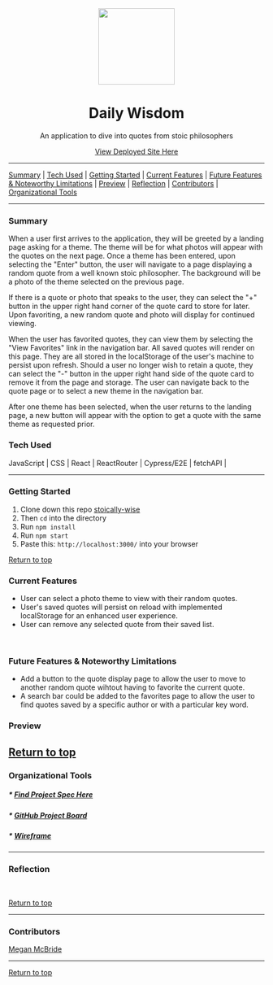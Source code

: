 <div align="center"><img src="https://user-images.githubusercontent.com/78767067/134835308-b6796af7-c9ba-4c1d-834a-96d22147dd6e.png" height="150px" width="auto"
/><h1>Daily Wisdom</h1>
<p>An application to dive into quotes from stoic philosophers</p>
<a href=>View Deployed Site Here</a>
</div>



---

[Summary](#summary) |
[Tech Used](#tech-used) |
[Getting Started](#getting-started) |
[Current Features](#current-features) |
[Future Features & Noteworthy Limitations](#future-features-&-noteworthy-limitations) |
[Preview](#preview) |
[Reflection](#reflection) |
[Contributors](#contributors) |
[Organizational Tools](#organizational-tools)
 
---

### Summary
When a user first arrives to the application, they will be greeted by a landing page asking for a theme. The theme will be for what photos will appear with the quotes on the next page. Once a theme has been entered, upon selecting the "Enter" button, the user will navigate to a page displaying a random quote from a well known stoic philosopher. The background will be a photo of the theme selected on the previous page. 

If there is a quote or photo that speaks to the user, they can select the "+" button in the upper right hand corner of the quote card to store for later. Upon favoriting, a new random quote and photo will display for continued viewing. 

When the user has favorited quotes, they can view them by selecting the "View Favorites" link in the navigation bar. All saved quotes will render on this page. They are all stored in the localStorage of the user's machine to persist upon refresh. Should a user no longer wish to retain a quote, they can select the "-" button in the upper right hand side of the quote card to remove it from the page and storage. The user can navigate back to the quote page or to select a new theme in the navigation bar. 

After one theme has been selected, when the user returns to the landing page, a new button will appear with the option to get a quote with the same theme as requested prior. 

 
### Tech Used
JavaScript | CSS | React | ReactRouter | Cypress/E2E | fetchAPI |  

---
### Getting Started
1. Clone down this repo [stoically-wise](https://github.com/Meggs625/stoically-wise)
2. Then ```cd``` into the directory
3. Run ```npm install```
4. Run ```npm start```
5. Paste this: ```http://localhost:3000/``` into your browser


[Return to top](#Daily-Wisdom)

### Current Features
- User can select a photo theme to view with their random quotes.
- User's saved quotes will persist on reload with implemented localStorage for an enhanced user experience. 
- User can remove any selected quote from their saved list.
<br>


### Future Features & Noteworthy Limitations
- Add a button to the quote display page to allow the user to move to another random quote wihtout having to favorite the current quote. 
- A search bar could be added to the favorites page to allow the user to find quotes saved by a specific author or with a particular key word.


### Preview




[Return to top](#Daily-Wisdom)
---

### Organizational Tools
##### * [Find Project Spec Here](https://frontend.turing.edu/projects/module-3/showcase.html)
##### * [GitHub Project Board](https://github.com/Meggs625/stoically-wise/projects/1)
##### * [Wireframe](https://miro.com/app/board/o9J_lv9GRtc=/)

---

### Reflection

<br>


[Return to top](#Daily-Wisdom)

---
### Contributors
[Megan McBride](https://github.com/Meggs625) <br>



---

[Return to top](#Daily-Wisdom)

